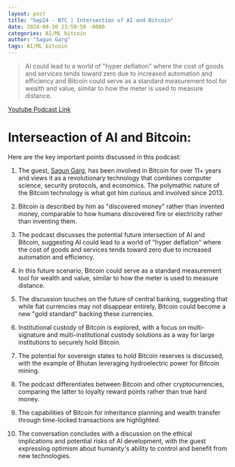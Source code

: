 ```yaml
---
layout: post
title: "Sep24 - BTC | Intersection of AI and Bitcoin"
date: 2024-09-30 23:59:59 -0000
categories: AI/ML bitcoin
author: "Sagun Garg"
tags: AI/ML bitcoin
---
```


> AI could lead to a world of "hyper deflation" where the cost of goods and services tends toward zero due to increased automation and efficiency and Bitcoin could serve as a standard measurement tool for wealth and value, similar to how the meter is used to measure distance.

[Youtube Podcast Link](https://youtu.be/kvX7QBVNL_M?si=bEZewkTPFeOlLecS)

# Interseaction of AI and Bitcoin:

Here are the key important points discussed in this podcast:

1. The guest, [Sagun Garg](https://x.com/sagungarg), has been involved in Bitcoin for over 11+ years and views it as a revolutionary technology that combines computer science, security protocols, and economics. The polymathic nature of the Bitcoin technology is what got him curious and involved since 2013. 

2. Bitcoin is described by him as "discovered money" rather than invented money, comparable to how humans discovered fire or electricity rather than inventing them.

3. The podcast discusses the potential future intersection of AI and Bitcoin, suggesting AI could lead to a world of "hyper deflation" where the cost of goods and services tends toward zero due to increased automation and efficiency.

4. In this future scenario, Bitcoin could serve as a standard measurement tool for wealth and value, similar to how the meter is used to measure distance.

5. The discussion touches on the future of central banking, suggesting that while fiat currencies may not disappear entirely, Bitcoin could become a new "gold standard" backing these currencies.

6. Institutional custody of Bitcoin is explored, with a focus on multi-signature and multi-institutional custody solutions as a way for large institutions to securely hold Bitcoin.

7. The potential for sovereign states to hold Bitcoin reserves is discussed, with the example of Bhutan leveraging hydroelectric power for Bitcoin mining.

8. The podcast differentiates between Bitcoin and other cryptocurrencies, comparing the latter to loyalty reward points rather than true hard money.

9. The capabilities of Bitcoin for inheritance planning and wealth transfer through time-locked transactions are highlighted.

10. The conversation concludes with a discussion on the ethical implications and potential risks of AI development, with the guest expressing optimism about humanity's ability to control and benefit from new technologies.